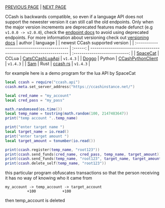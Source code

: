 [PREVIOUS PAGE](explanation.md) | [NEXT PAGE](endpoints.md)

CCash is backwards compatible, so even if a language API does not support the newester version it can still call the old endpoints. Only when the major version increments are deprecated features made defunct (e.g `v1.0.0 -> v2.0.0`), check the [endpoint docs](endpoints.md) to avoid using deprecated endpoints. For more information about versioning check out [versioning docs](../../versioning.md)
| author                                       | language |                                                                     | newest CCash supported version |
| :------------------------------------------- | :------: | ------------------------------------------------------------------- | :----------------------------: |
| [SpaceCat](https://github.com/SpaceCat-Chan) |  CCLua   | [CatsCCashLuaApi](https://github.com/SpaceCat-Chan/CatsCCashLuaApi) |            `v1.4.3`            |
| [Doggo](https://github.com/ArcNyxx)          |  Python  | [CCashPythonClient](https://github.com/ArcNyxx/ccash_python_client) |            `v1.4.3`            |
| [Sam](https://github.com/STBoyden)           |   Rust   | [ccash rs](https://github.com/STBoyden/ccash-rs)                    |            `v1.4.3`            |

for example here is a demo program for the lua API by SpaceCat

```lua
local ccash = require("ccash.api")
ccash.meta.set_server_address("https://ccashinstance.net/")

local cred_name = "my_account"
local cred_pass = "my_pass"

math.randomseed(os.time())
local temp_name = tostring(math.random(100, 2147483647))
print("temp account "..temp_name)

print("enter target name ")
local target_name = io.read()
print("enter target amount ")  
local target_amount = tonumber(io.read())

print(ccash.register(temp_name, "root123"))
print(ccash.send_funds(cred_name, cred_pass, temp_name, target_amount))
print(ccash.send_funds(temp_name, "root123", target_name, target_amount))
print(ccash.delete_self(temp_name, "root123"))
```

this particular program obfuscates transactions so that the person receiving it has no way of knowing who it came from 

```
my_account -> temp_account -> target_account
          +100            +100
```
then temp_account is deleted
